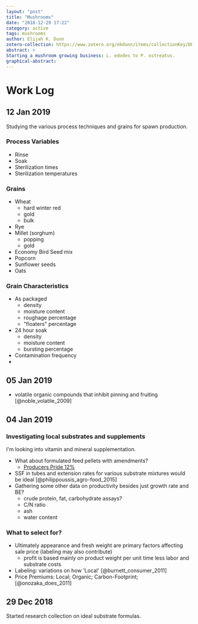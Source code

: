 ```yaml
---
layout: "post"
title: "Mushrooms"
date: "2018-12-29 17:22"
category: active
tags: mushrooms
author: Elijah K. Dunn
zotero-collection: https://www.zotero.org/ekdunn/items/collectionKey/DLI8YQMP
abstract: >
Starting a mushroom growing business: L. edodes to P. ostreatus.
graphical-abstract:
---
```


# Work Log

## 12 Jan 2019
Studying the various process techniques and grains for spawn production.

### Process Variables
- Rinse
- Soak
- Sterilization times
- Sterilization temperatures

### Grains
- Wheat
  - hard winter red
  - gold
  - bulk
- Rye
- Millet (sorghum)
  - popping
  - gold
- Economy Bird Seed mix
- Popcorn
- Sunflower seeds
- Oats

### Grain Characteristics
- As packaged
  - density
  - moisture content
  - roughage percentage
  - "floaters" percentage
- 24 hour soak
  - density
  - moisture content
  - bursting percentage
- Contamination frequency
-

## 05 Jan 2019
- volatile organic compounds that inhibit pinning and fruiting [@noble_volatile_2009]

## 04 Jan 2019

### Investigating local substrates and supplements
I'm looking into vitamin and mineral supplementation.
- What about formulated feed pellets with amendments?
  - [Producers Pride 12%](https://www.tractorsupply.com/tsc/product/producers-pride-12-horse-pellet-50-lb?cm_vc=-10005)
- SSF in tubes and extension rates for various substrate mixtures would be ideal [@philippoussis_agro-food_2015]
- Gathering some other data on productivity besides just growth rate and BE?
  - crude protein, fat, carbohydrate assays?
  - C/N ratio
  - ash
  - water content

### What to select for?
- Ultimately appearance and fresh weight are primary factors affecting sale price (labeling may also contribute)
  - profit is based mainly on product weight per unit time less labor and substrate costs
- Labeling: variations on how 'Local' [@burnett_consumer_2011]
- Price Premiums: Local; Organic; Carbon-Footprint; [@onozaka_does_2011]


## 29 Dec 2018
Started research collection on ideal substrate formulas.
